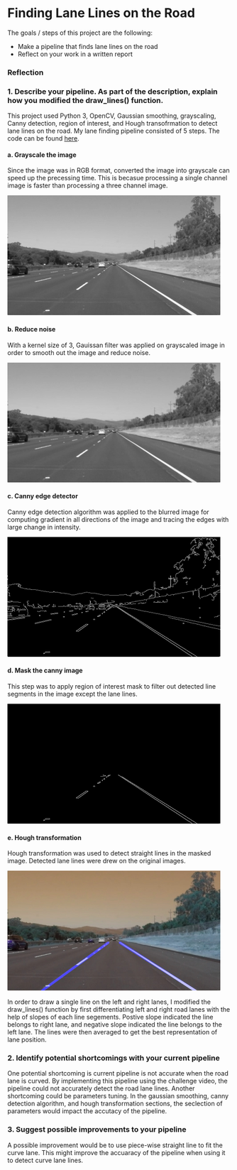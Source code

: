 # **Finding Lane Lines on the Road** 


The goals / steps of this project are the following:
* Make a pipeline that finds lane lines on the road
* Reflect on your work in a written report




### Reflection

### 1. Describe your pipeline. As part of the description, explain how you modified the draw_lines() function.

This project used Python 3, OpenCV, Gaussian smoothing, grayscaling, Canny detection, region of interest, and Hough transofrmation to detect lane lines on the road. 
My lane finding pipeline consisted of 5 steps. The code can be found [here](https://github.com/hschen95/Udacity-Self-Driving-Car-Engineer/blob/main/p1-FindingLaneLines/Project%201-Finding%20Lane%20Lines%20on%20the%20Road.ipynb).

#### a. Grayscale the image

Since the image was in RGB format, converted the image into grayscale can speed up the precessing time. This is becasue processing a single channel image is faster than processing a three channel image. 
<div style="text-align: left"><img src="/p1-FindingLaneLines/write_up_images/grayscale_img.jpg" width="480" alt="Grayscale Image"/>

#### b. Reduce noise

With a kernel size of 3, Gauissan filter was applied on grayscaled image in order to smooth out the image and reduce noise.
<div style="text-align: left"><img src="/p1-FindingLaneLines/write_up_images/blur_img.jpg" width="480" alt="Blurred Image" />


#### c. Canny edge detector

Canny edge detection algorithm was applied to the blurred image for computing gradient in all directions of the image and tracing the edges with large change in intensity. 
<div style="text-align: left"><img src="/p1-FindingLaneLines/write_up_images/edges_img.jpg" width="480" alt="Edges Image" />

#### d. Mask the canny image

This step was to apply region of interest mask to filter out detected line segments in the image except the lane lines.
<div style="text-align: left"><img src="/p1-FindingLaneLines/write_up_images/masked_edges_img.jpg" width="480" alt="Masked Edge Image" />

#### e. Hough transformation

Hough transformation was used to detect straight lines in the masked image. Detected lane lines were drew on the original images.
<div style="text-align: left"><img src="/p1-FindingLaneLines/test_images_output/solidWhiteRight.jpg" width="480" alt="Line Detection" />

 
In order to draw a single line on the left and right lanes, I modified the draw_lines() function by first differentiating left and right road lanes with the help of slopes of each line segements. Postive slope indicated the line belongs to right lane, and negative slope indicated the line belongs to the left lane. The lines were then averaged to get the best representation of lane position. 



### 2. Identify potential shortcomings with your current pipeline


One potential shortcoming is current pipeline is not accurate when the road lane is curved. By implementing this pipeline using the challenge video, the pipeline could not accurately detect the road lane lines.
Another shortcoming could be parameters tuning. In the gaussian smoothing, canny detection algorithm, and hough transformation sections, the seclection of parameters would impact the accutacy of the pipeline. 


### 3. Suggest possible improvements to your pipeline

A possible improvement would be to use piece-wise straight line to fit the curve lane. This might improve the accuaracy of the pipeline when using it to detect curve lane lines. 
